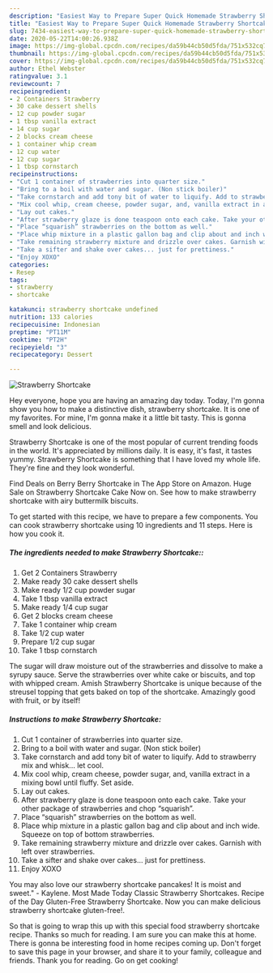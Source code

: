 ```yaml
---
description: "Easiest Way to Prepare Super Quick Homemade Strawberry Shortcake"
title: "Easiest Way to Prepare Super Quick Homemade Strawberry Shortcake"
slug: 7434-easiest-way-to-prepare-super-quick-homemade-strawberry-shortcake
date: 2020-05-22T14:00:26.938Z
image: https://img-global.cpcdn.com/recipes/da59b44cb50d5fda/751x532cq70/strawberry-shortcake-recipe-main-photo.jpg
thumbnail: https://img-global.cpcdn.com/recipes/da59b44cb50d5fda/751x532cq70/strawberry-shortcake-recipe-main-photo.jpg
cover: https://img-global.cpcdn.com/recipes/da59b44cb50d5fda/751x532cq70/strawberry-shortcake-recipe-main-photo.jpg
author: Ethel Webster
ratingvalue: 3.1
reviewcount: 7
recipeingredient:
- 2 Containers Strawberry
- 30 cake dessert shells
- 12 cup powder sugar
- 1 tbsp vanilla extract
- 14 cup sugar
- 2 blocks cream cheese
- 1 container whip cream
- 12 cup water
- 12 cup sugar
- 1 tbsp cornstarch
recipeinstructions:
- "Cut 1 container of strawberries into quarter size."
- "Bring to a boil with water and sugar. (Non stick boiler)"
- "Take cornstarch and add tony bit of water to liquify. Add to strawberry mix and whisk... let cool."
- "Mix cool whip, cream cheese, powder sugar, and, vanilla extract in a mixing bowl until fluffy. Set aside."
- "Lay out cakes."
- "After strawberry glaze is done teaspoon onto each cake. Take your other package of strawberries and chop “squarish”."
- "Place “squarish” strawberries on the bottom as well."
- "Place whip mixture in a plastic gallon bag and clip about and inch wide. Squeeze on top of bottom strawberries."
- "Take remaining strawberry mixture and drizzle over cakes. Garnish with left over strawberries."
- "Take a sifter and shake over cakes... just for prettiness."
- "Enjoy XOXO"
categories:
- Resep
tags:
- strawberry
- shortcake

katakunci: strawberry shortcake undefined
nutrition: 133 calories
recipecuisine: Indonesian
preptime: "PT11M"
cooktime: "PT2H"
recipeyield: "3"
recipecategory: Dessert

---
```



![Strawberry Shortcake](https://img-global.cpcdn.com/recipes/da59b44cb50d5fda/751x532cq70/strawberry-shortcake-recipe-main-photo.jpg)

Hey everyone, hope you are having an amazing day today. Today, I'm gonna show you how to make a distinctive dish, strawberry shortcake. It is one of my favorites. For mine, I'm gonna make it a little bit tasty. This is gonna smell and look delicious.

Strawberry Shortcake is one of the most popular of current trending foods in the world. It's appreciated by millions daily. It is easy, it's fast, it tastes yummy. Strawberry Shortcake is something that I have loved my whole life. They're fine and they look wonderful.

Find Deals on Berry Berry Shortcake in The App Store on Amazon. Huge Sale on Strawberry Shortcake Cake Now on. See how to make strawberry shortcake with airy buttermilk biscuits.


To get started with this recipe, we have to prepare a few components. You can cook strawberry shortcake using 10 ingredients and 11 steps. Here is how you cook it.

##### The ingredients needed to make Strawberry Shortcake::

1. Get 2 Containers Strawberry
1. Make ready 30 cake dessert shells
1. Make ready 1/2 cup powder sugar
1. Take 1 tbsp vanilla extract
1. Make ready 1/4 cup sugar
1. Get 2 blocks cream cheese
1. Take 1 container whip cream
1. Take 1/2 cup water
1. Prepare 1/2 cup sugar
1. Take 1 tbsp cornstarch


The sugar will draw moisture out of the strawberries and dissolve to make a syrupy sauce. Serve the strawberries over white cake or biscuits, and top with whipped cream. Amish Strawberry Shortcake is unique because of the streusel topping that gets baked on top of the shortcake. Amazingly good with fruit, or by itself! 

##### Instructions to make Strawberry Shortcake:

1. Cut 1 container of strawberries into quarter size.
1. Bring to a boil with water and sugar. (Non stick boiler)
1. Take cornstarch and add tony bit of water to liquify. Add to strawberry mix and whisk... let cool.
1. Mix cool whip, cream cheese, powder sugar, and, vanilla extract in a mixing bowl until fluffy. Set aside.
1. Lay out cakes.
1. After strawberry glaze is done teaspoon onto each cake. Take your other package of strawberries and chop “squarish”.
1. Place “squarish” strawberries on the bottom as well.
1. Place whip mixture in a plastic gallon bag and clip about and inch wide. Squeeze on top of bottom strawberries.
1. Take remaining strawberry mixture and drizzle over cakes. Garnish with left over strawberries.
1. Take a sifter and shake over cakes... just for prettiness.
1. Enjoy XOXO


You may also love our strawberry shortcake pancakes! It is moist and sweet.&#34; - Kaylene. Most Made Today Classic Strawberry Shortcakes. Recipe of the Day Gluten-Free Strawberry Shortcake. Now you can make delicious strawberry shortcake gluten-free!. 

So that is going to wrap this up with this special food strawberry shortcake recipe. Thanks so much for reading. I am sure you can make this at home. There is gonna be interesting food in home recipes coming up. Don't forget to save this page in your browser, and share it to your family, colleague and friends. Thank you for reading. Go on get cooking!
